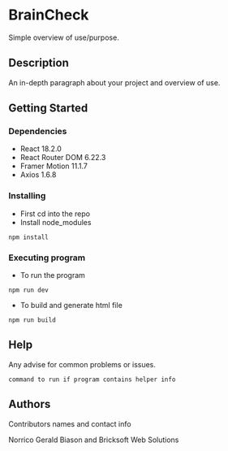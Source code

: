 # BrainCheck

Simple overview of use/purpose.

## Description

An in-depth paragraph about your project and overview of use.

## Getting Started

### Dependencies

* React 18.2.0
* React Router DOM 6.22.3
* Framer Motion 11.1.7
* Axios 1.6.8

### Installing

* First cd into the repo
* Install node_modules
```
npm install
```

### Executing program

* To run the program
```
npm run dev
```
* To build and generate html file
```
npm run build
```

## Help

Any advise for common problems or issues.
```
command to run if program contains helper info
```

## Authors

Contributors names and contact info

Norrico Gerald Biason and Bricksoft Web Solutions
